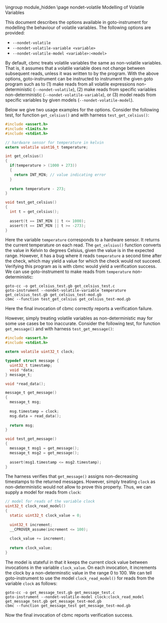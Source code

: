 \ingroup module_hidden 
\page nondet-volatile Modelling of Volatile Variables

This document describes the options available in goto-instrument for modelling
the behaviour of volatile variables. The following options are provided:

- `--nondet-volatile`
- `--nondet-volatile-variable <variable>`
- `--nondet-volatile-model <variable>:<model>`

By default, cbmc treats volatile variables the same as non-volatile variables.
That is, it assumes that a volatile variable does not change between subsequent
reads, unless it was written to by the program. With the above options,
goto-instrument can be instructed to instrument the given goto program such as
to (1) make reads from all volatile expressions non-deterministic
(`--nondet-volatile`), (2) make reads from specific variables non-deterministic
(`--nondet-volatile-variable`), or (3) model reads from specific variables by
given models (`--nondet-volatile-model`).

Below we give two usage examples for the options. Consider the following test,
for function `get_celsius()` and with harness `test_get_celsius()`:

```C
#include <assert.h>
#include <limits.h>
#include <stdint.h>

// hardware sensor for temperature in kelvin
extern volatile uint16_t temperature;

int get_celsius()
{
  if(temperature > (1000 + 273))
  {
    return INT_MIN; // value indicating error
  }
  
  return temperature - 273;
}

void test_get_celsius()
{
  int t = get_celsius();
  
  assert(t == INT_MIN || t <= 1000);
  assert(t == INT_MIN || t >= -273);
}
```

Here the variable `temperature` corresponds to a hardware sensor. It returns
the current temperature on each read. The `get_celsius()` function converts the
value in Kelvin to degrees Celsius, given the value is in the expected range.
However, it has a bug where it reads `temperature` a second time after the
check, which may yield a value for which the check would not succeed. Verifying
this program as is with cbmc would yield a verification success. We can use
goto-instrument to make reads from `temperature` non-deterministic:

```
goto-cc -o get_celsius_test.gb get_celsius_test.c
goto-instrument --nondet-volatile-variable temperature get_celsius_test.gb get_celsius_test-mod.gb
cbmc --function test_get_celsius get_celsius_test-mod.gb
```

Here the final invocation of cbmc correctly reports a verification failure.

However, simply treating volatile variables as non-deterministic may for some
use cases be too inaccurate. Consider the following test, for function
`get_message()` and with harness `test_get_message()`:

```C
#include <assert.h>
#include <stdint.h>

extern volatile uint32_t clock;

typedef struct message {
  uint32_t timestamp;
  void *data;
} message_t;

void *read_data();

message_t get_message()
{
  message_t msg;
  
  msg.timestamp = clock;
  msg.data = read_data();
  
  return msg;
}

void test_get_message()
{
  message_t msg1 = get_message();
  message_t msg2 = get_message();
  
  assert(msg1.timestamp <= msg2.timestamp);
}
```

The harness verifies that `get_message()` assigns non-decreasing timestamps to
the returned messages. However, simply treating `clock` as non-deterministic
would not allow to prove this property. Thus, we can supply a model for reads
from `clock`:

```C
// model for reads of the variable clock
uint32_t clock_read_model()
{
  static uint32_t clock_value = 0;
  
  uint32_t increment;
  __CPROVER_assume(increment <= 100);
  
  clock_value += increment;
  
  return clock_value;
}
```

The model is stateful in that it keeps the current clock value between
invocations in the variable `clock_value`. On each invocation, it increments
the clock by a non-determinstic value in the range 0 to 100. We can tell
goto-instrument to use the model `clock_read_model()` for reads from the
variable `clock` as follows:

```
goto-cc -o get_message_test.gb get_message_test.c
goto-instrument --nondet-volatile-model clock:clock_read_model get_message_test.gb get_message_test-mod.gb
cbmc --function get_message_test get_message_test-mod.gb
```

Now the final invocation of cbmc reports verification success.

